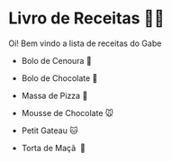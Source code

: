 # Livro de Receitas :man_cook:

Oi! Bem vindo a lista de receitas do Gabe

- Bolo de Cenoura :carrot:

- Bolo de Chocolate :chocolate_bar:

- Massa de Pizza :pizza:

- Mousse de Chocolate :mouse:

- Petit Gateau :cat:

- Torta de Maçã ​ :green_apple:

  
